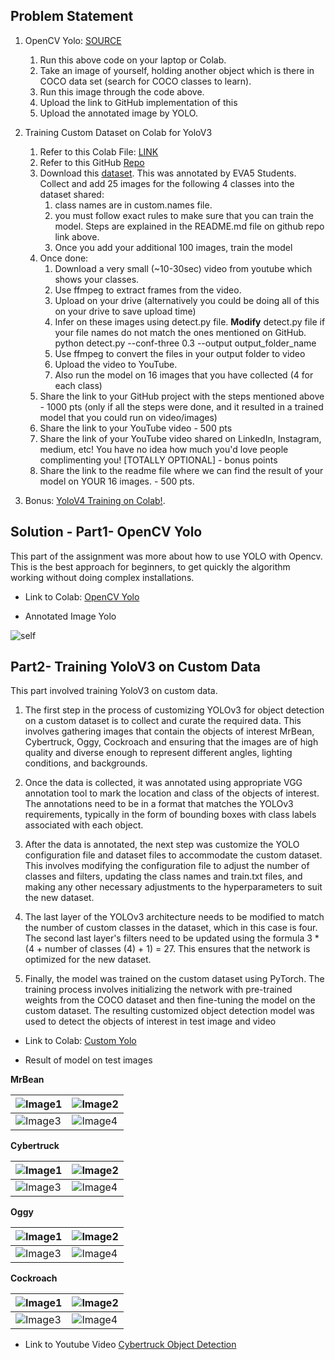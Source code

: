 ## Problem Statement

1. OpenCV Yolo: [SOURCE](https://pysource.com/2019/06/27/yolo-object-detection-using-opencv-with-python/)  
    1. Run this above code on your laptop or Colab.  
    2. Take an image of yourself, holding another object which is there in COCO data set (search for COCO classes to learn).  
    3. Run this image through the code above.  
    4. Upload the link to GitHub implementation of this  
    5. Upload the annotated image by YOLO. 
    
2. Training Custom Dataset on Colab for YoloV3  
    1. Refer to this Colab File: [LINK](https://colab.research.google.com/drive/1LbKkQf4hbIuiUHunLlvY-cc0d_sNcAgS)
    2. Refer to this GitHub [Repo](https://github.com/theschoolofai/YoloV3)
    3. Download this [dataset](https://drive.google.com/file/d/1sVSAJgmOhZk6UG7EzmlRjXfkzPxmpmLy/view?usp=sharing). This was annotated by EVA5 Students. Collect and add 25 images for the following 4 classes into the dataset shared:  
        1. class names are in custom.names file.   
        2. you must follow exact rules to make sure that you can train the model. Steps are explained in the README.md file on github repo link above.  
        3. Once you add your additional 100 images, train the model  
    4. Once done:  
        1. Download a very small (~10-30sec) video from youtube which shows your classes. 
        2. Use ffmpeg to extract frames from the video.  
        3. Upload on your drive (alternatively you could be doing all of this on your drive to save upload time)
        4. Infer on these images using detect.py file. **Modify** detect.py file if your file names do not match the ones mentioned on GitHub.  
        python detect.py --conf-three 0.3 --output output_folder_name
        5. Use  ffmpeg  to convert the files in your output folder to video
        6. Upload the video to YouTube. 
        7. Also run the model on 16 images that you have collected (4 for each class)  
    5. Share the link to your GitHub project with the steps mentioned above - 1000 pts (only if all the steps were done, and it resulted in a trained model that you could run on video/images)  
    6. Share the link to your YouTube video - 500 pts  
    7. Share the link of your YouTube video shared on LinkedIn, Instagram, medium, etc! You have no idea how much you'd love people complimenting you! [TOTALLY OPTIONAL] - bonus points  
    8. Share the link to the readme file where we can find the result of your model on YOUR 16 images. - 500 pts. 

3. Bonus: [YoloV4 Training on Colab!](https://colab.research.google.com/drive/1b08y_nUYv5UtDY211NFfINY7Hy_pgZDt#scrollTo=1YW7jPF1BOAw). 


## Solution - Part1- OpenCV Yolo
This part of the assignment was more about how to use YOLO with Opencv. This is the best approach for beginners, to get quickly the algorithm working without doing complex installations.

* Link to Colab: [OpenCV Yolo](https://github.com/ak112/TSAI-EVA8.0/blob/master/12_ObjectLocalisation/12_Session_OpenCV.ipynb)

* Annotated Image Yolo

![self](https://github.com/ak112/TSAI-EVA8.0/blob/master/12_ObjectLocalisation/images/self_image_annotated.png)


## Part2- Training YoloV3 on Custom Data
This part involved training YoloV3 on custom data.

1. The first step in the process of customizing YOLOv3 for object detection on a custom dataset is to collect and curate the required data. This involves gathering images that contain the objects of interest MrBean, Cybertruck, Oggy, Cockroach and ensuring that the images are of high quality and diverse enough to represent different angles, lighting conditions, and backgrounds.

2. Once the data is collected, it was annotated using appropriate VGG annotation tool to mark the location and class of the objects of interest. The annotations need to be in a format that matches the YOLOv3 requirements, typically in the form of bounding boxes with class labels associated with each object.

3. After the data is annotated, the next step was customize the YOLO configuration file and dataset files to accommodate the custom dataset. This involves modifying the configuration file to adjust the number of classes and filters, updating the class names and train.txt files, and making any other necessary adjustments to the hyperparameters to suit the new dataset.

4. The last layer of the YOLOv3 architecture needs to be modified to match the number of custom classes in the dataset, which in this case is four. The second last layer's filters need to be updated using the formula 3 * (4 + number of classes (4) + 1) = 27. This ensures that the network is optimized for the new dataset.

5. Finally, the model was trained on the custom dataset using PyTorch. The training process involves initializing the network with pre-trained weights from the COCO dataset and then fine-tuning the model on the custom dataset. The resulting customized object detection model was used to detect the objects of interest in test image and video

* Link to Colab: [Custom Yolo](https://github.com/ak112/TSAI-EVA8.0/blob/master/12_ObjectLocalisation/12_Session_Custom_YOLOV3.ipynb)

* Result of model on test images

**MrBean** 

| ![Image1](./images/test_bean_1.jpg) | ![Image2](./images/test_bean_2.jpg) |
|------------------------|------------------------|
| ![Image3](./images/test_bean_3.jpg) | ![Image4](./images/test_bean_4.jpg) |

**Cybertruck**

| ![Image1](./images/test_cyber_1.jpg) | ![Image2](./images/test_cyber_2.jpg) |
|------------------------|------------------------|
| ![Image3](./images/test_cyber_3.jpg) | ![Image4](./images/test_cyber_4.jpg) |

**Oggy** 

| ![Image1](./images/test_oggy_1.jpg) | ![Image2](./images/test_oggy_2.jpg) |
|------------------------|------------------------|
| ![Image3](./images/test_oggy_3.jpg) | ![Image4](./images/test_oggy_4.jpg) |

**Cockroach** 

| ![Image1](./images/test_roach_1.jpg) | ![Image2](./images/test_roach_2.jpg) |
|------------------------|------------------------|
| ![Image3](./images/test_roach_3.jpg) | ![Image4](./images/test_roach_4.jpg) |

* Link to Youtube Video [Cybertruck Object Detection](https://youtu.be/oGUs2zk_z1w)
